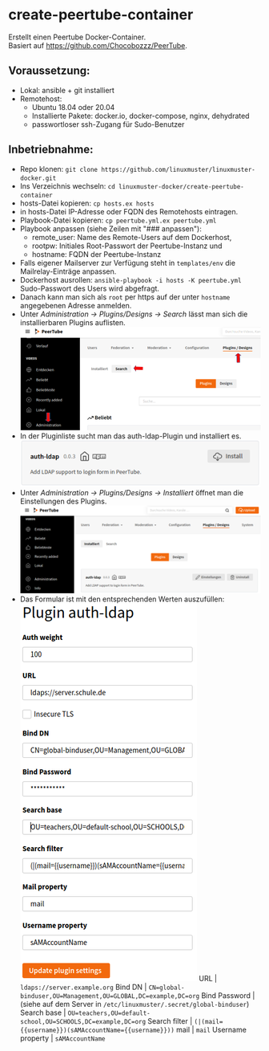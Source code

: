# create-peertube-container

Erstellt einen Peertube Docker-Container.  
Basiert auf https://github.com/Chocobozzz/PeerTube.

## Voraussetzung:

* Lokal: ansible + git installiert
* Remotehost:
  - Ubuntu 18.04 oder 20.04
  - Installierte Pakete: docker.io, docker-compose, nginx, dehydrated
  - passwortloser ssh-Zugang für Sudo-Benutzer

## Inbetriebnahme:

* Repo klonen: ``git clone https://github.com/linuxmuster/linuxmuster-docker.git``
* Ins Verzeichnis wechseln: ``cd linuxmuster-docker/create-peertube-container``
* hosts-Datei kopieren: ``cp hosts.ex hosts``
* in hosts-Datei IP-Adresse oder FQDN des Remotehosts eintragen.
* Playbook-Datei kopieren: ``cp peertube.yml.ex peertube.yml``
* Playbook anpassen (siehe Zeilen mit "### anpassen"):
  - remote_user: Name des Remote-Users auf dem Dockerhost,
  - rootpw: Initiales Root-Passwort der Peertube-Instanz und
  - hostname: FQDN der Peertube-Instanz
* Falls eigener Mailserver zur Verfügung steht in ``templates/env`` die Mailrelay-Einträge anpassen.
* Dockerhost ausrollen: ``ansible-playbook -i hosts -K peertube.yml``
  Sudo-Passwort des Users wird abgefragt.
* Danach kann man sich als ``root`` per https auf der unter ``hostname`` angegebenen Adresse anmelden.
* Unter _Administration -> Plugins/Designs -> Search_ lässt man sich die installierbaren Plugins auflisten.
  ![Peertube Plugins](pt-plugins.png)
* In der Pluginliste sucht man das auth-ldap-Plugin und installiert es.
  ![Peertube Plugins](auth-ldap-installieren.png)
* Unter _Administration -> Plugins/Designs -> Installiert_ öffnet man die Einstellungen des Plugins.
  ![Peertube Plugins](auth-ldap-einrichten1.png)
* Das Formular ist mit den entsprechenden Werten auszufüllen:
  ![Peertube Plugins](auth-ldap-einrichten2.png)
  URL               | ``ldaps://server.example.org``
  Bind DN           | ``CN=global-binduser,OU=Management,OU=GLOBAL,DC=example,DC=org``
  Bind Password     | (siehe auf dem Server in ``/etc/linuxmuster/.secret/global-binduser``)
  Search base       | ``OU=teachers,OU=default-school,OU=SCHOOLS,DC=example,DC=org``
  Search filter     | ``(|(mail={{username}})(sAMAccountName={{username}}))``
  mail              | ``mail``
  Username property | ``sAMAccountName``
